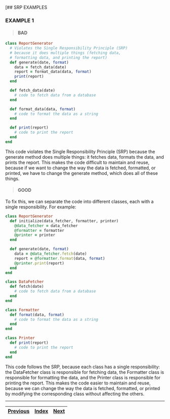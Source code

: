 [## SRP EXAMPLES

### EXAMPLE 1

> #### BAD

```ruby
class ReportGenerator
  # Violates the Single Responsibility Principle (SRP)
  # because it does multiple things (fetching data,
  # formatting data, and printing the report)
  def generate(date, format)
    data = fetch_data(date)
    report = format_data(data, format)
    print(report)
  end

  def fetch_data(date)
    # code to fetch data from a database
  end

  def format_data(data, format)
    # code to format the data as a string
  end

  def print(report)
    # code to print the report
  end
end

```

This code violates the Single Responsibility Principle (SRP) because the generate method does multiple things: it fetches data, formats the data, and prints the report. This makes the code difficult to maintain and reuse, because if we want to change the way the data is fetched, formatted, or printed, we have to change the generate method, which does all of these things.

> #### GOOD

To fix this, we can separate the code into different classes, each with a single responsibility. For example:

```ruby
class ReportGenerator
  def initialize(data_fetcher, formatter, printer)
    @data_fetcher = data_fetcher
    @formatter = formatter
    @printer = printer
  end

  def generate(date, format)
    data = @data_fetcher.fetch(date)
    report = @formatter.format(data, format)
    @printer.print(report)
  end
end

class DataFetcher
  def fetch(date)
    # code to fetch data from a database
  end
end

class Formatter
  def format(data, format)
    # code to format the data as a string
  end
end

class Printer
  def print(report)
    # code to print the report
  end
end
```
This code follows the SRP, because each class has a single responsibility: the DataFetcher class is responsible for fetching data, the Formatter class is responsible for formatting the data, and the Printer class is responsible for printing the report. This makes the code easier to maintain and reuse, because we can change the way the data is fetched, formatted, or printed by modifying the corresponding class without affecting the others.

---

| [Previous](..%2F..%2F01_PARA_RUBY%2F01_PARADIGMS_OF_RUBY.md) | [Index](..%2F..%2FREADME.md) | [Next](02_OCP.md) |
|--------------------------------------------------------------|------------------------------|-------------------|
